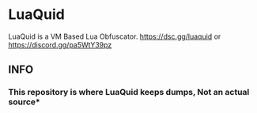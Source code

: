 # LuaQuid
LuaQuid is a VM Based Lua Obfuscator. https://dsc.gg/luaquid or https://discord.gg/pa5WtY39pz
## INFO
### This repository is where LuaQuid keeps dumps, Not an actual source*
